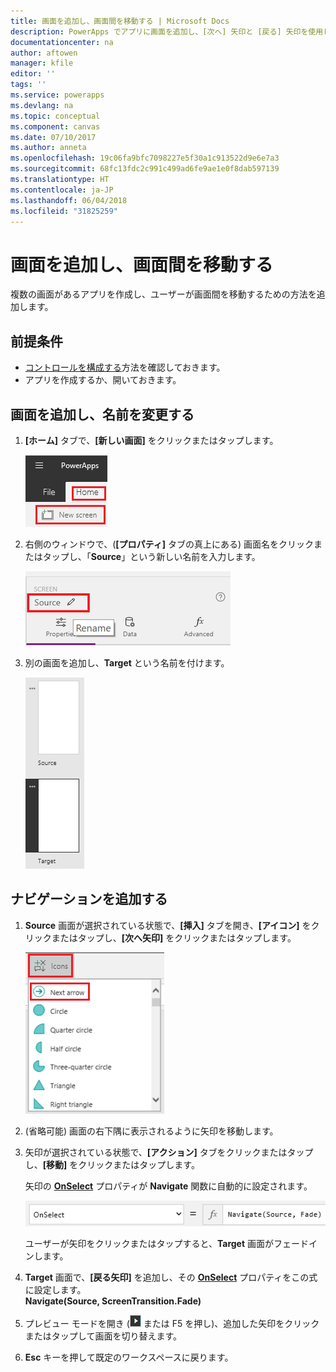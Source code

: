 ```yaml
---
title: 画面を追加し、画面間を移動する | Microsoft Docs
description: PowerApps でアプリに画面を追加し、[次へ] 矢印と [戻る] 矢印を使用して画面間を移動する
documentationcenter: na
author: aftowen
manager: kfile
editor: ''
tags: ''
ms.service: powerapps
ms.devlang: na
ms.topic: conceptual
ms.component: canvas
ms.date: 07/10/2017
ms.author: anneta
ms.openlocfilehash: 19c06fa9bfc7098227e5f30a1c913522d9e6e7a3
ms.sourcegitcommit: 68fc13fdc2c991c499ad6fe9ae1e0f8dab597139
ms.translationtype: HT
ms.contentlocale: ja-JP
ms.lasthandoff: 06/04/2018
ms.locfileid: "31825259"
---
```

# <a name="add-a-screen-and-navigate-between-screens"></a>画面を追加し、画面間を移動する
複数の画面があるアプリを作成し、ユーザーが画面間を移動するための方法を追加します。

## <a name="prerequisites"></a>前提条件
* [コントロールを構成する](add-configure-controls.md)方法を確認しておきます。
* アプリを作成するか、開いておきます。

## <a name="add-and-rename-a-screen"></a>画面を追加し、名前を変更する
1. **[ホーム]** タブで、**[新しい画面]** をクリックまたはタップします。

    ![[ホーム] タブの画面追加オプション](./media/add-screen-context-variables/add-screen.png)

2. 右側のウィンドウで、(**[プロパティ]** タブの真上にある) 画面名をクリックまたはタップし、「**Source**」という新しい名前を入力します。

    ![既定の画面の名前を変更する](./media/add-screen-context-variables/name-source-screen.png)

3. 別の画面を追加し、**Target** という名前を付けます。

    ![左側のナビゲーション バーの 2 つの画面](./media/add-screen-context-variables/two-screens-in-nav.png)

## <a name="add-navigation"></a>ナビゲーションを追加する
1. **Source** 画面が選択されている状態で、**[挿入]** タブを開き、**[アイコン]** をクリックまたはタップし、**[次へ矢印]** をクリックまたはタップします。  

    ![[挿入] タブの図形オプション](./media/add-screen-context-variables/add-next-arrow.png)

2. (省略可能) 画面の右下隅に表示されるように矢印を移動します。

3. 矢印が選択されている状態で、**[アクション]** タブをクリックまたはタップし、**[移動]** をクリックまたはタップします。

    矢印の **[OnSelect](controls/properties-core.md)** プロパティが **Navigate** 関数に自動的に設定されます。  

    ![Navigate 関数に設定された OnSelect プロパティ](./media/add-screen-context-variables/onselect-default.png)

    ユーザーが矢印をクリックまたはタップすると、**Target** 画面がフェードインします。

4. **Target** 画面で、**[戻る矢印]** を追加し、その **[OnSelect](controls/properties-core.md)** プロパティをこの式に設定します。
   <br>**Navigate(Source, ScreenTransition.Fade)**

5. プレビュー モードを開き (![](./media/add-screen-context-variables/preview.png) または F5 を押し)、追加した矢印をクリックまたはタップして画面を切り替えます。

6. **Esc** キーを押して既定のワークスペースに戻ります。
